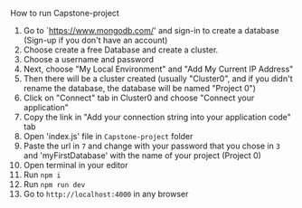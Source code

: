 How to run Capstone-project
1. Go to `https://www.mongodb.com/' and sign-in to create a database (Sign-up if you don't have an account)
2. Choose create a free Database and create a cluster.
3. Choose a username and password
4. Next, choose "My Local Environment" and "Add My Current IP Address"
5. Then there will be a cluster created (usually "Cluster0", and if you didn't rename the database, the database will be named "Project 0")
6. Click on "Connect" tab in Cluster0 and choose "Connect your application"
7. Copy the link in "Add your connection string into your application code" tab
8. Open 'index.js' file in `Capstone-project` folder
9. Paste the url in `7` and change <password> with your password that you chose in `3` and 'myFirstDatabase' with the name of your project (Project 0)
10. Open terminal in your editor
11. Run `npm i`
12. Run `npm run dev`
13. Go to `http://localhost:4000` in any browser
